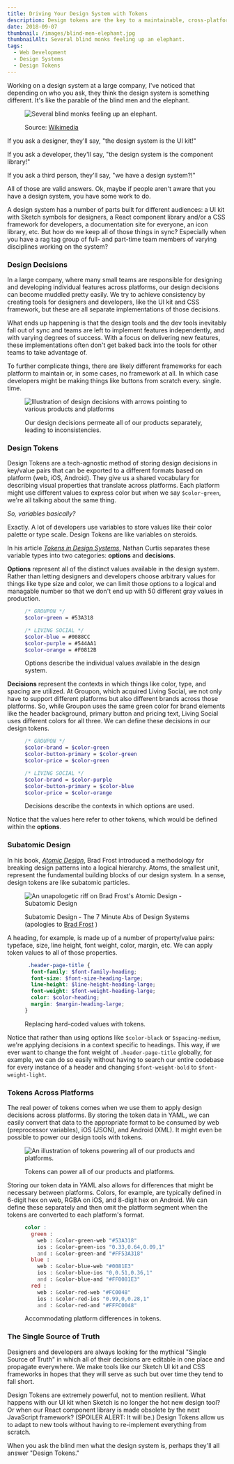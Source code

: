 ```yaml
---
title: Driving Your Design System with Tokens
description: Design tokens are the key to a maintainable, cross-platform design system
date: 2018-09-07
thumbnail: /images/blind-men-elephant.jpg
thumbnailAlt: Several blind monks feeling up an elephant.
tags:
  - Web Development
  - Design Systems
  - Design Tokens
---
```

Working on a design system at a large company, I've noticed that depending on who you ask, they think the design system is something different. It's like the parable of the blind men and the elephant.

<figure>

![Several blind monks feeling up an elephant.](/images/blind-men-elephant.jpg)

<figcaption>

Source: [Wikimedia](https://commons.wikimedia.org/wiki/File:Blind_monks_examining_an_elephant.jpg)

</figcaption>
</figure>

If you ask a designer, they'll say, "the design system is the UI kit!"

If you ask a developer, they'll say, "the design system is the component library!"

If you ask a third person, they'll say, "we have a design system?!"

All of those are valid answers. Ok, maybe if people aren't aware that you have a design system, you have some work to do.

A design system has a number of parts built for different audiences: a UI kit with Sketch symbols for designers, a React component library and/or a CSS framework for developers, a documentation site for everyone, an icon library, etc. But how do we keep all of those things in sync? Especially when you have a rag tag group of full- and part-time team members of varying disciplines working on the system?

### Design Decisions

In a large company, where many small teams are responsible for designing and developing individual features across platforms, our design decisions can become muddled pretty easily. We try to achieve consistency by creating tools for designers and developers, like the UI kit and CSS framework, but these are all separate implementations of those decisions.

What ends up happening is that the design tools and the dev tools inevitably fall out of sync and teams are left to implement features independently, and with varying degrees of success. With a focus on delivering new features, these implementations often don't get baked back into the tools for other teams to take advantage of.

To further complicate things, there are likely different frameworks for each platform to maintain or, in some cases, no framework at all. In which case developers might be making things like buttons from scratch every. single. time.

<figure>

![Illustration of design decisions with arrows pointing to various products and platforms](/images/design-decisions-1.png)

<figcaption>
Our design decisions permeate all of our products separately, leading to inconsistencies.
</figcaption>
</figure>

### Design Tokens

Design Tokens are a tech-agnostic method of storing design decisions in key/value pairs that can be exported to a different formats based on platform (web, iOS, Android). They give us a shared vocabulary for describing visual properties that translate across platforms. Each platform might use different values to express color but when we say `$color-green`, we're all talking about the same thing.

*So, variables basically?*

Exactly. A lot of developers use variables to store values like their color palette or type scale. Design Tokens are like variables on steroids.

In his article *[Tokens in Design Systems](https://medium.com/eightshapes-llc/tokens-in-design-systems-25dd82d58421)*, Nathan Curtis separates these variable types into two categories: **options** and **decisions**.

**Options** represent all of the distinct values available in the design system. Rather than letting designers and developers choose arbitrary values for things like type size and color, we can limit those options to a logical and managable number so that we don't end up with 50 different gray values in production.

<figure>

```scss
/* GROUPON */
$color-green = #53A318

/* LIVING SOCIAL */
$color-blue = #0088CC
$color-purple = #544AA1
$color-orange = #F0812B
```

<figcaption>
Options describe the individual values available in the design system.
</figcaption>
</figure>

**Decisions** represent the contexts in which things like color, type, and spacing are utilized. At Groupon, which acquired Living Social, we not only have to support different platforms but also different brands across those platforms. So, while Groupon uses the same green color for brand elements like the header background, primary button and pricing text, Living Social uses different colors for all three. We can define these decisions in our design tokens.

<figure>

```scss
/* GROUPON */
$color-brand = $color-green
$color-button-primary = $color-green
$color-price = $color-green

/* LIVING SOCIAL */
$color-brand = $color-purple
$color-button-primary = $color-blue
$color-price = $color-orange
```

<figcaption>
Decisions describe the contexts in which options are used.
</figcaption>
</figure>

Notice that the values here refer to other tokens, which would be defined within the **options**.

### Subatomic Design

In his book, *[Atomic Design](http://atomicdesign.bradfrost.com/)*, Brad Frost introduced a methodology for breaking design patterns into a logical hierarchy. Atoms, the smallest unit, represent the fundamental building blocks of our design system. In a sense, design tokens are like subatomic particles.

<figure>

![An unapologetic riff on Brad Frost's Atomic Design - Subatomic Design](/images/subatomic-design.png)

<figcaption>

Subatomic Design - The 7 Minute Abs of Design Systems (apologies to [Brad Frost](https://bradfrost.com) )
</figcaption>
</figure>

A heading, for example, is made up of a number of property/value pairs: typeface, size, line height, font weight, color, margin, etc. We can apply token values to all of those properties.

<figure>

```scss
 .header-page-title {
  font-family: $font-family-heading;
  font-size: $font-size-heading-large;
  line-height: $line-height-heading-large;
  font-weight: $font-weight-heading-large;
  color: $color-heading;
  margin: $margin-heading-large;
}
```

<figcaption>
Replacing hard-coded values with tokens.
</figcaption>
</figure>

Notice that rather than using options like `$color-black` or `$spacing-medium`, we're applying decisions in a context specific to headings. This way, if we ever want to change the font weight of `.header-page-title` globally, for example, we can do so easily without having to search our entire codebase for every instance of a header and changing `$font-weight-bold` to `$font-weight-light`.

### Tokens Across Platforms

The real power of tokens comes when we use them to apply design decisions across platforms. By storing the token data in YAML, we can easily convert that data to the appropriate format to be consumed by web (preprocessor variables), iOS (JSON), and Android (XML). It might even be possible to power our design tools with tokens.

<figure>

![An illustration of tokens powering all of our products and platforms.](/images/design-decisions-2.png)

<figcaption>
Tokens can power all of our products and platforms.
</figcaption>
</figure>

Storing our token data in YAML also allows for differences that might be necessary between platforms. Colors, for example, are typically defined in 6-digit hex on web, RGBA on iOS, and 8-digit hex on Android. We can define these separately and then omit the platform segment when the tokens are converted to each platform's format.

<figure>

```scss
color :
  green :
    web : &color-green-web "#53A318"
    ios : &color-green-ios "0.33,0.64,0.09,1"
    and : &color-green-and "#FF53A318"
  blue :
    web : &color-blue-web "#0081E3"
    ios : &color-blue-ios "0,0.51,0.36,1"
    and : &color-blue-and "#FF0081E3"
  red :
    web : &color-red-web "#FC0048"
    ios : &color-red-ios "0.99,0,0.28,1"
    and : &color-red-and "#FFFC0048"
```

<figcaption>
Accommodating platform differences in tokens.
</figcaption>
</figure>

### The Single Source of Truth

Designers and developers are always looking for the mythical "Single Source of Truth" in which all of their decisions are editable in one place and propagate everywhere. We make tools like our Sketch UI kit and CSS frameworks in hopes that they will serve as such but over time they tend to fall short.

Design Tokens are extremely powerful, not to mention resilient. What happens with our UI kit when Sketch is no longer the hot new design tool? Or when our React component library is made obsolete by the next JavaScript framework? (SPOILER ALERT: It will be.) Design Tokens allow us to adapt to new tools without having to re-implement everything from scratch.

When you ask the blind men what the design system is, perhaps they'll all answer "Design Tokens."